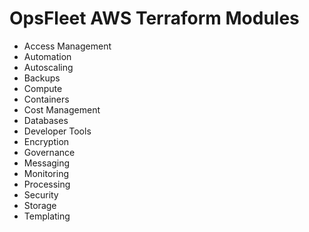 # OpsFleet AWS Terraform Modules

- Access Management 
- Automation 
- Autoscaling
- Backups
- Compute
- Containers
- Cost Management 
- Databases
- Developer Tools 
- Encryption 
- Governance 
- Messaging 
- Monitoring 
- Processing 
- Security 
- Storage 
- Templating 